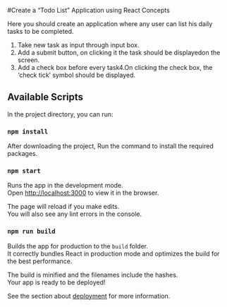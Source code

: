 #Create a “Todo List” Application using React Concepts

Here you should create an application where any user can list his daily tasks to be completed.
1. Take new task as input through input box.
2. Add a submit button, on clicking it the task should be displayedon the screen.
3. Add a check box before every task4.On clicking the check box, the ‘check tick’ symbol should be displayed.


## Available Scripts

In the project directory, you can run:

### `npm install`

After downloading the project, Run the command to install the required packages.

### `npm start`

Runs the app in the development mode.\
Open [http://localhost:3000](http://localhost:3000) to view it in the browser.

The page will reload if you make edits.\
You will also see any lint errors in the console.

### `npm run build`

Builds the app for production to the `build` folder.\
It correctly bundles React in production mode and optimizes the build for the best performance.

The build is minified and the filenames include the hashes.\
Your app is ready to be deployed!

See the section about [deployment](https://facebook.github.io/create-react-app/docs/deployment) for more information.

